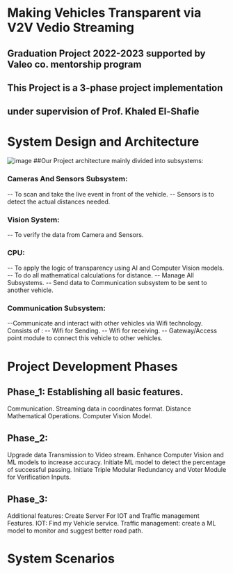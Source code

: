 # Making Vehicles Transparent via V2V Vedio Streaming

## Graduation Project 2022-2023 supported by Valeo co. mentorship program

## This Project is  a 3-phase project implementation

## under supervision of Prof. Khaled El-Shafie

# System Design and Architecture

![image](https://user-images.githubusercontent.com/58345649/195928204-40d590f2-13e9-4dcd-8814-abf916c0943b.png)
##Our Project architecture mainly divided into subsystems:
### Cameras And Sensors Subsystem:
-- To scan and take the live event in front of the vehicle.
-- Sensors is to detect the actual distances needed.
### Vision System:
-- To verify the data from Camera and Sensors.
### CPU:
-- To apply the logic of transparency using AI and Computer Vision models.
-- To do all mathematical calculations for distance.
-- Manage All Subsystems.
-- Send data to Communication subsystem to be sent to another vehicle.
### Communication Subsystem:
--Communicate and interact with other vehicles via Wifi technology.
Consists of :
-- Wifi for Sending.
-- Wifi for receiving.
-- Gateway/Access point module to connect this vehicle to other vehicles. 

# Project Development Phases

## Phase_1: Establishing all basic features.
Communication.
Streaming data in coordinates format.
Distance Mathematical Operations.
Computer Vision Model.

## Phase_2:
Upgrade data Transmission to Video stream.
Enhance Computer Vision and ML models to increase accuracy.
Initiate ML model to detect the percentage of successful passing.
Initiate Triple Modular Redundancy and Voter Module for Verification Inputs.

## Phase_3:
Additional features:
Create Server For IOT and Traffic management Features.
IOT: Find my Vehicle service.
Traffic management: create a ML model to monitor and suggest better road path.

# System Scenarios
